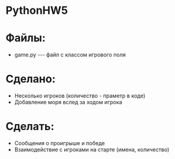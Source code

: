 PythonHW5
=========

# Файлы:
* game.py --- файл с классом игрового поля

# Сделано:
* Несколько игроков (количество - праметр в коде)
* Добавление моря вслед за ходом игрока


# Сделать:
* Сообщения о проигрыше и победе
* Взаимодействие с игроками на старте (имена, количество)

